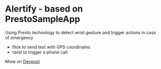 # Alertify - based on PrestoSampleApp
Using Presto technology to detect wrist gesture and trigger actions in case of emergency
* flick to send text with GPS coordinates
* twist to trigger a phone call

More on [Devpost](http://devpost.com/software/alertify "Devpost")